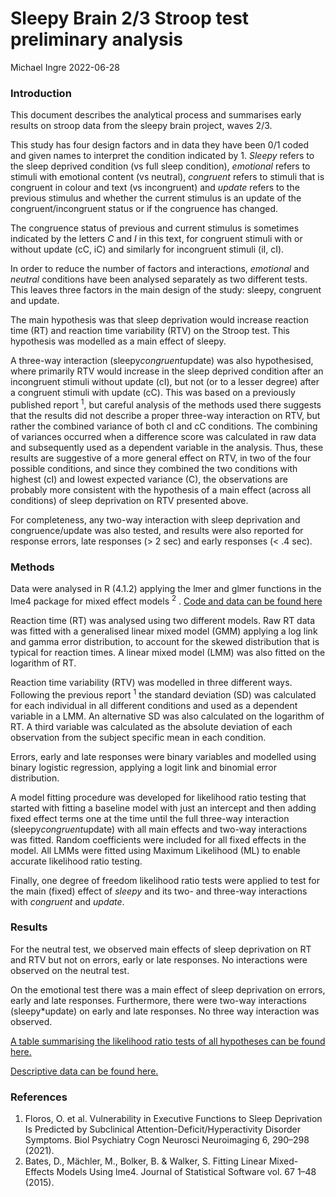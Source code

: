 # Sleepy Brain 2/3 Stroop test preliminary analysis

Michael Ingre
2022-06-28

### Introduction
This document describes the analytical process and summarises early results on stroop data from the sleepy brain project, waves 2/3.

This study has four design factors and in data they have been 0/1 coded and given names to interpret the condition indicated by 1. *Sleepy* refers to the sleep deprived condition (vs full sleep condition), *emotional* refers to stimuli with emotional content (vs neutral), *congruent* refers to stimuli that is congruent in colour and text (vs incongruent) and *update* refers to the previous stimulus and whether the current stimulus is an update of the congruent/incongruent status or if the congruence has changed. 

The congruence status of previous and current stimulus is sometimes indicated by the letters *C* and *I* in this text, for congruent stimuli with or without update (cC, iC) and similarly for incongruent stimuli (iI, cI).

In order to reduce the number of factors and interactions, *emotional* and *neutral* conditions have been analysed separately as two different tests. This leaves three factors in the main design of the study: sleepy, congruent and update.

The main hypothesis was that sleep deprivation would increase reaction time (RT) and reaction time variability (RTV) on the Stroop test. This hypothesis was modelled as a main effect of sleepy.

A three-way interaction (sleepy*congruent*update) was also hypothesised, where primarily RTV would increase in the sleep deprived condition after an incongruent stimuli without update (cI), but not (or to a lesser degree) after a congruent stimuli with update (cC). This was based on a previously published report <sup>1</sup>, but careful analysis of the methods used there suggests that the results did not describe a proper three-way interaction on RTV, but rather the combined variance of both cI and cC conditions. The combining of variances occurred when a difference score was calculated in raw data and subsequently used as a dependent variable in the analysis. Thus, these results are suggestive of a more general effect on RTV, in two of the four possible conditions, and since they combined the two conditions with highest (cI) and lowest expected variance (C), the observations are probably more consistent with the hypothesis of a main effect (across all conditions) of sleep deprivation on RTV presented above.

For completeness, any two-way interaction with sleep deprivation and congruence/update was also tested, and results were also reported for response errors, late responses (> 2 sec) and early responses (< .4 sec).

### Methods
Data were analysed in R (4.1.2) applying the lmer and glmer functions in the lme4 package for mixed effect models <sup>2</sup> . [Code and data can be found here](https://github.com/micing/sleepy_brain_stroop)

Reaction time (RT) was analysed using two different models. Raw RT data was fitted with a generalised linear mixed model (GMM) applying a log link and gamma error distribution, to account for the skewed distribution that is typical for reaction times. A linear mixed model (LMM) was also fitted on the logarithm of RT. 

Reaction time variability (RTV) was modelled in three different ways. Following the previous report <sup>1</sup> the standard deviation (SD) was calculated for each individual in all different conditions and used as a dependent variable in a LMM. An alternative SD was also calculated on the logarithm of RT. A third variable was calculated as the absolute deviation of each observation from the subject specific mean in each condition.

Errors, early and late responses were binary variables and modelled using binary logistic regression, applying a logit link and binomial error distribution.

A model fitting procedure was developed for likelihood ratio testing that started with fitting a baseline model with just an intercept and then adding fixed effect terms one at the time until the full three-way interaction (sleepy*congruent*update) with all main effects and two-way interactions was fitted. Random coefficients were included for all fixed effects in the model. All LMMs were fitted using Maximum Likelihood (ML) to enable accurate likelihood ratio testing.

Finally, one degree of freedom likelihood ratio tests were applied to test for the main (fixed) effect of *sleepy* and its two- and three-way interactions with *congruent* and *update*. 

### Results
For the neutral test, we observed main effects of sleep deprivation on RT and RTV but not on errors, early or late responses. No interactions were observed on the neutral test.

On the emotional test there was a main effect of sleep deprivation on errors, early and late responses. Furthermore, there were two-way interactions (sleepy*update) on early and late responses. No three way interaction was observed.

[A table summarising the likelihood ratio tests of all hypotheses can be found here.](https://github.com/micing/sleepy_brain_stroop/blob/master/tables/main_hypotheses_lr_test.tsv)

[Descriptive data can be found here.](https://github.com/micing/sleepy_brain_stroop/tree/master/figures)

### References
1.	Floros, O. et al. Vulnerability in Executive Functions to Sleep Deprivation Is Predicted by Subclinical Attention-Deficit/Hyperactivity Disorder Symptoms. Biol Psychiatry Cogn Neurosci Neuroimaging 6, 290–298 (2021).
2.	Bates, D., Mächler, M., Bolker, B. & Walker, S. Fitting Linear Mixed-Effects Models Using lme4. Journal of Statistical Software vol. 67 1–48 (2015).


